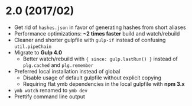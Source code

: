 2.0 (2017/02)
===
- Get rid of `hashes.json` in favor of generating hashes from short aliases
- Performance optimizations: **~2 times faster** build and watch/rebuild
- Cleaner and shorter gulpfile with `gulp-if` instead of confusing `util.pipeChain`
- Migrate to **Gulp 4.0**
  - Better watch/rebuild with `{ since: gulp.lastRun() }` instead of `plg.cached` and `plg.remember`
- Preferred local installation instead of global
  - Disable usage of default gulpfile without explicit copying
  - Requiring flat ymb dependencies in the local gulpfile with **npm 3.x**
- `ymb watch` renamed to `ymb dev`
- Prettify command line output
